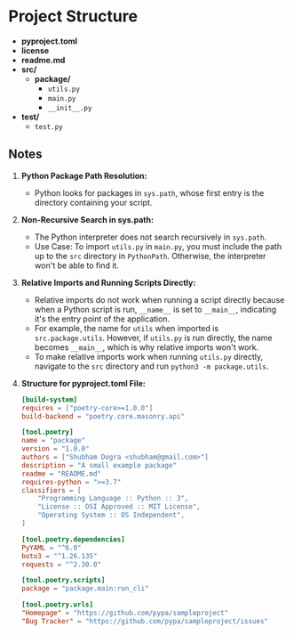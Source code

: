 # Project Structure

- **pyproject.toml**
- **license**
- **readme.md**
- **src/**
  - **package/**
    - `utils.py`
    - `main.py`
    - `__init__.py`
- **test/**
  - `test.py`

## Notes

1. **Python Package Path Resolution:**
   - Python looks for packages in `sys.path`, whose first entry is the directory containing your script.

2. **Non-Recursive Search in sys.path:**
   - The Python interpreter does not search recursively in `sys.path`.
   - Use Case: To import `utils.py` in `main.py`, you must include the path up to the `src` directory in `PythonPath`. Otherwise, the interpreter won't be able to find it.

3. **Relative Imports and Running Scripts Directly:**
   - Relative imports do not work when running a script directly because when a Python script is run, `__name__` is set to `__main__`, indicating it's the entry point of the application.
   - For example, the name for `utils` when imported is `src.package.utils`. However, if `utils.py` is run directly, the name becomes `__main__`, which is why relative imports won't work.
   - To make relative imports work when running `utils.py` directly, navigate to the `src` directory and run `python3 -m package.utils`.

4. **Structure for pyproject.toml File:**
   ```toml
   [build-system]
   requires = ["poetry-core>=1.0.0"]
   build-backend = "poetry.core.masonry.api"

   [tool.poetry]
   name = "package"
   version = "1.0.0"
   authors = ["Shubham Dogra <shubham@gmail.com>"]
   description = "A small example package"
   readme = "README.md"
   requires-python = ">=3.7"
   classifiers = [
       "Programming Language :: Python :: 3",
       "License :: OSI Approved :: MIT License",
       "Operating System :: OS Independent",
   ]

   [tool.poetry.dependencies]
   PyYAML = "^6.0"
   boto3 = "^1.26.135"
   requests = "^2.30.0"

   [tool.poetry.scripts]
   package = "package.main:run_cli"

   [tool.poetry.urls]
   "Homepage" = "https://github.com/pypa/sampleproject"
   "Bug Tracker" = "https://github.com/pypa/sampleproject/issues"
